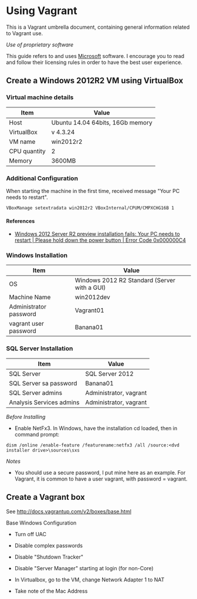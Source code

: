 # Using Vagrant

This is a Vagrant umbrella document, containing general information related to Vagrant use.

*Use of proprietary software*

This guide refers to and uses [Microsoft](www.microsoft.com) software. I encourage you to read and follow their licensing rules in order to have the best user experience.


## Create a Windows 2012R2 VM using VirtualBox

### Virtual machine details

|Item | Value |
|-----|-------|
| Host | Ubuntu 14.04 64bits, 16Gb memory |
| VirtualBox | v 4.3.24 |
| VM name | win2012r2 |
| CPU quantity | 2|
| Memory | 3600MB |

### Additional Configuration

When starting the machine in the first time, received message "Your PC needs to restart".
```
VBoxManage setextradata win2012r2 VBoxInternal/CPUM/CMPXCHG16B 1
```


#### References
- [Windows 2012 Server R2 preview installation fails: Your PC needs to restart | Please hold down the power button | Error Code 0x000000C4](https://www.virtualbox.org/ticket/11899)


### Windows Installation

|Item | Value |
|-----|-------|
| OS | Windows 2012 R2 Standard (Server with a GUI)|
| Machine Name | win2012dev |
| Administrator password | Vagrant01 |
| vagrant user password | Banana01 |

### SQL Server Installation


|Item | Value |
|-----|-------|
| SQL Server | SQL Server 2012 |
| SQL Server sa password | Banana01 |
| SQL Server admins | Administrator, vagrant |
| Analysis Services admins | Administrator, vagrant |

*Before Installing*

- Enable NetFx3. In Windows, have the installation cd loaded, then in command prompt:
```
dism /online /enable-feature /featurename:netfx3 /all /source:<dvd installer drive>\sources\sxs
```


*Notes*

- You should use a secure password, I put mine here as an example. For Vagrant, it is common to have a user vagrant, with password = vagrant.


## Create a Vagrant box

See http://docs.vagrantup.com/v2/boxes/base.html

Base Windows Configuration

- Turn off UAC
- Disable complex passwords
- Disable "Shutdown Tracker"
- Disable "Server Manager" starting at login (for non-Core)




- In Virtualbox, go to the VM, change Network Adapter 1 to NAT
- Take note of the Mac Address
